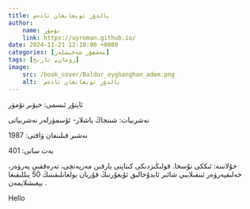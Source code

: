 ```yaml
---
title: بالدۇر ئويغانغان ئادەم
author:
    name: تۆمۈر
    link: https://uyroman.github.io/
date: 2024-11-21 12:10:00 +0800
categories: [مەشھۇر شەخىسلەر]
tags: [رومان, تارىخ]
image:
    src: /book_cover/Baldur_oyghanghan_adem.png
    alt:  بالدۇر ئويغانغان ئادەم
---
```


ئاپتۇر ئىسمى: خېۋىر تۆمۈر

نەشرىيات: شىنجاڭ ياشلار- ئۆسمۈرلەر نەشرىياتى

نەشىر قىلىنغان ۋاقتى: 1987

بەت سانى: 401

خۇلاسە: ئىككى نۇسخا. قولىڭىزدىكى كىتاپنى يارقىن مەرپەتچى، تەرەققىي پەرۋەر، خەلىقپەرۋەر ئىنقىلابىي شائىر ئابدۇخالىق ئۇيغۇرنىڭ قۇربان بولغانلىقىنىڭ 50 يىللىقىغا بېغىشلايمەن .

<div id="book_wrapper">

Hello

</div>


<script>
createAudioPlayers("#book_wrapper", "https://uyroman.github.io/mp3_data/Baldur_oyghanghan_adem/Baldur_oyghanghan_adem_", 16);
</script>






